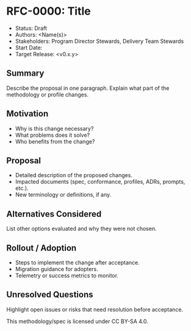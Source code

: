 # RFC-0000: Title

- Status: Draft
- Authors: <Name(s)>
- Stakeholders: Program Director Stewards, Delivery Team Stewards
- Start Date: <YYYY-MM-DD>
- Target Release: <v0.x.y>

## Summary

Describe the proposal in one paragraph. Explain what part of the methodology or profile changes.

## Motivation

- Why is this change necessary?
- What problems does it solve?
- Who benefits from the change?

## Proposal

- Detailed description of the proposed changes.
- Impacted documents (spec, conformance, profiles, ADRs, prompts, etc.).
- New terminology or definitions, if any.

## Alternatives Considered

List other options evaluated and why they were not chosen.

## Rollout / Adoption

- Steps to implement the change after acceptance.
- Migration guidance for adopters.
- Telemetry or success metrics to monitor.

## Unresolved Questions

Highlight open issues or risks that need resolution before acceptance.

This methodology/spec is licensed under CC BY-SA 4.0.
